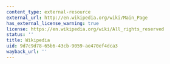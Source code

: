 ```yaml
---
content_type: external-resource
external_url: http://en.wikipedia.org/wiki/Main_Page
has_external_license_warning: true
license: https://en.wikipedia.org/wiki/All_rights_reserved
status: ''
title: Wikipedia
uid: 9d7c9d78-65b6-43cb-9059-ae470ef4dca3
wayback_url: ''
---
```

